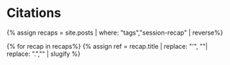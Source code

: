 # Citations
{% assign recaps = site.posts | where: "tags","session-recap" | reverse%}

{% for recap in recaps%}
{% assign ref = recap.title | replace: "'", ""| replace: ".","" | slugify %}
[^{{ref}}]: *{{recap.title}}*. <{{site.url}}{{recap.url | replace: "recap.html",""}}>
{%endfor%}